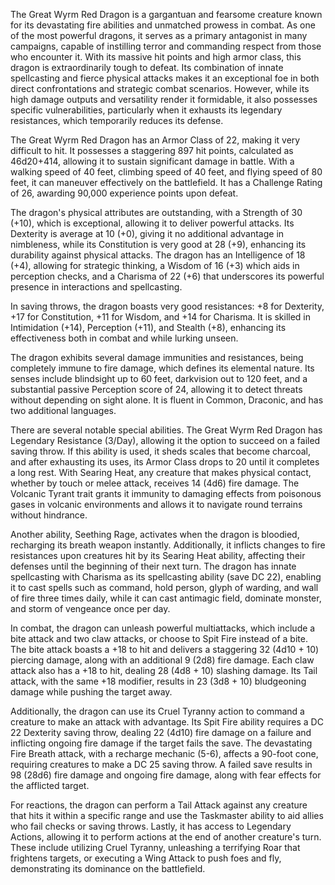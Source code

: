 The Great Wyrm Red Dragon is a gargantuan and fearsome creature known for its devastating fire abilities and unmatched prowess in combat. As one of the most powerful dragons, it serves as a primary antagonist in many campaigns, capable of instilling terror and commanding respect from those who encounter it. With its massive hit points and high armor class, this dragon is extraordinarily tough to defeat. Its combination of innate spellcasting and fierce physical attacks makes it an exceptional foe in both direct confrontations and strategic combat scenarios. However, while its high damage outputs and versatility render it formidable, it also possesses specific vulnerabilities, particularly when it exhausts its legendary resistances, which temporarily reduces its defense.

The Great Wyrm Red Dragon has an Armor Class of 22, making it very difficult to hit. It possesses a staggering 897 hit points, calculated as 46d20+414, allowing it to sustain significant damage in battle. With a walking speed of 40 feet, climbing speed of 40 feet, and flying speed of 80 feet, it can maneuver effectively on the battlefield. It has a Challenge Rating of 26, awarding 90,000 experience points upon defeat.

The dragon's physical attributes are outstanding, with a Strength of 30 (+10), which is exceptional, allowing it to deliver powerful attacks. Its Dexterity is average at 10 (+0), giving it no additional advantage in nimbleness, while its Constitution is very good at 28 (+9), enhancing its durability against physical attacks. The dragon has an Intelligence of 18 (+4), allowing for strategic thinking, a Wisdom of 16 (+3) which aids in perception checks, and a Charisma of 22 (+6) that underscores its powerful presence in interactions and spellcasting.

In saving throws, the dragon boasts very good resistances: +8 for Dexterity, +17 for Constitution, +11 for Wisdom, and +14 for Charisma. It is skilled in Intimidation (+14), Perception (+11), and Stealth (+8), enhancing its effectiveness both in combat and while lurking unseen.

The dragon exhibits several damage immunities and resistances, being completely immune to fire damage, which defines its elemental nature. Its senses include blindsight up to 60 feet, darkvision out to 120 feet, and a substantial passive Perception score of 24, allowing it to detect threats without depending on sight alone. It is fluent in Common, Draconic, and has two additional languages.

There are several notable special abilities. The Great Wyrm Red Dragon has Legendary Resistance (3/Day), allowing it the option to succeed on a failed saving throw. If this ability is used, it sheds scales that become charcoal, and after exhausting its uses, its Armor Class drops to 20 until it completes a long rest. With Searing Heat, any creature that makes physical contact, whether by touch or melee attack, receives 14 (4d6) fire damage. The Volcanic Tyrant trait grants it immunity to damaging effects from poisonous gases in volcanic environments and allows it to navigate round terrains without hindrance.

Another ability, Seething Rage, activates when the dragon is bloodied, recharging its breath weapon instantly. Additionally, it inflicts changes to fire resistances upon creatures hit by its Searing Heat ability, affecting their defenses until the beginning of their next turn. The dragon has innate spellcasting with Charisma as its spellcasting ability (save DC 22), enabling it to cast spells such as command, hold person, glyph of warding, and wall of fire three times daily, while it can cast antimagic field, dominate monster, and storm of vengeance once per day.

In combat, the dragon can unleash powerful multiattacks, which include a bite attack and two claw attacks, or choose to Spit Fire instead of a bite. The bite attack boasts a +18 to hit and delivers a staggering 32 (4d10 + 10) piercing damage, along with an additional 9 (2d8) fire damage. Each claw attack also has a +18 to hit, dealing 28 (4d8 + 10) slashing damage. Its Tail attack, with the same +18 modifier, results in 23 (3d8 + 10) bludgeoning damage while pushing the target away.

Additionally, the dragon can use its Cruel Tyranny action to command a creature to make an attack with advantage. Its Spit Fire ability requires a DC 22 Dexterity saving throw, dealing 22 (4d10) fire damage on a failure and inflicting ongoing fire damage if the target fails the save. The devastating Fire Breath attack, with a recharge mechanic (5-6), affects a 90-foot cone, requiring creatures to make a DC 25 saving throw. A failed save results in 98 (28d6) fire damage and ongoing fire damage, along with fear effects for the afflicted target.

For reactions, the dragon can perform a Tail Attack against any creature that hits it within a specific range and use the Taskmaster ability to aid allies who fail checks or saving throws. Lastly, it has access to Legendary Actions, allowing it to perform actions at the end of another creature's turn. These include utilizing Cruel Tyranny, unleashing a terrifying Roar that frightens targets, or executing a Wing Attack to push foes and fly, demonstrating its dominance on the battlefield.